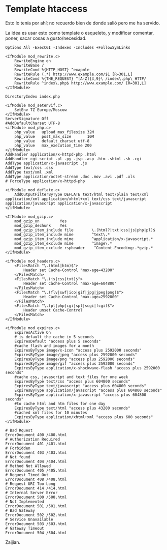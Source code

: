 # Template htaccess

Esto lo tenía por ahí; no recuerdo bien de donde salió pero me ha servido.

La idea es usar esto como template o esqueleto, y modificar comentar, poner, sacar cosas a gusto/necesidad.


    Options All -ExecCGI -Indexes -Includes +FollowSymLinks
     
    <IfModule mod_rewrite.c>
        RewriteEngine on
        RewriteBase /
        RewriteCond %{HTTP_HOST} ^exapmle
        RewriteRule (.*) http://www.example.com/$1 [R=301,L]
        RewriteCond %{THE_REQUEST} ^[A-Z]{3,9}\ /index\.php\ HTTP/
        RewriteRule ^index\.php$ http://www.example.com/ [R=301,L]
    </IfModule>
     
    DirectoryIndex index.php
     
    <IfModule mod_setenvif.c>
        SetEnv TZ Europe/Moscow
    </IfModule>
    ServerSignature Off
    #AddDefaultCharset UTF-8
    <ifModule mod_php.c>
        php_value   upload_max_filesize 32M
        php_value   post_max_size       10M
        php_value   default_charset utf-8
        php_value   max_execution_time 200
    </ifModule>
    AddHandler application/x-httpd-php .html
    AddHandler cgi-script .pl .py .jsp .asp .htm .shtml .sh .cgi
    AddType application/x-javascript .js
    AddType text/css .css
    AddType text/xml .xml
    AddType application/octet-stream .doc .mov .avi .pdf .xls
    # ForceType application/x-httpd-php
     
    <ifModule mod_deflate.c>
        AddOutputFilterByType DEFLATE text/html text/plain text/xml application/xml application/xhtml+xml text/css text/javascript application/javascript application/x-javascript
    </ifModule>
     
    <IfModule mod_gzip.c>
        mod_gzip_on         Yes
        mod_gzip_dechunk    Yes
        mod_gzip_item_include file        \.(html?|txt|css|js|php|pl)$
        mod_gzip_item_include mime        ^text\.*
        mod_gzip_item_include mime        ^application/x-javascript.*
        mod_gzip_item_exclude mime        ^image\.*
        mod_gzip_item_exclude rspheader    ^Content-Encoding:.*gzip.*
    </IfModule>
     
    <ifModule mod_headers.c>
        <FilesMatch "\.(html|htm)$">
            Header set Cache-Control "max-age=43200"
        </FilesMatch>
        <FilesMatch "\.(js|css|txt)$">
            Header set Cache-Control "max-age=604800"
        </FilesMatch>
        <FilesMatch "\.(flv|swf|ico|gif|jpg|jpeg|png)$">
            Header set Cache-Control "max-age=2592000"
        </FilesMatch>
        <FilesMatch "\.(pl|php|cgi|spl|scgi|fcgi)$">
            Header unset Cache-Control
        </FilesMatch>
    </IfModule>
     
    <ifModule mod_expires.c>
        ExpiresActive On
        # is default the cache in 5 seconds
        ExpiresDefault "access plus 5 seconds"
        #cache flash and images for a month
        ExpiresByType image/x-icon "access plus 2592000 seconds"
        ExpiresByType image/jpeg "access plus 2592000 seconds"
        ExpiresByType image/png "access plus 2592000 seconds"
        ExpiresByType image/gif "access plus 2592000 seconds"
        ExpiresByType application/x-shockwave-flash "access plus 2592000 seconds"
        #cache css, javascript and text files for one week
        ExpiresByType text/css "access plus 604800 seconds"
        ExpiresByType text/javascript "access plus 604800 seconds"
        ExpiresByType application/javascript "access plus 604800 seconds"
        ExpiresByType application/x-javascript "access plus 604800 seconds"
        #to cache html and htm files for one day
        ExpiresByType text/html "access plus 43200 seconds"
        #cached xml files for 10 minutes
        ExpiresByType application/xhtml+xml "access plus 600 seconds"
    </ifModule>
     
    # Bad Rquest
    ErrorDocument 400 /400.html
    # Authorization Required
    ErrorDocument 401 /401.html
    # Forbidden
    ErrorDocument 403 /403.html
    # Not found
    ErrorDocument 404 /404.html
    # Method Not Allowed
    ErrorDocument 405 /405.html
    # Request Timed Out
    ErrorDocument 408 /408.html
    # Request URI Too Long
    ErrorDocument 414 /414.html
    # Internal Server Error
    ErrorDocument 500 /500.html
    # Not Implemented
    ErrorDocument 501 /501.html
    # Bad Gateway
    ErrorDocument 502 /502.html
    # Service Unavailable
    ErrorDocument 503 /503.html
    # Gateway Timeout
    ErrorDocument 504 /504.html
    
Zaijian.
